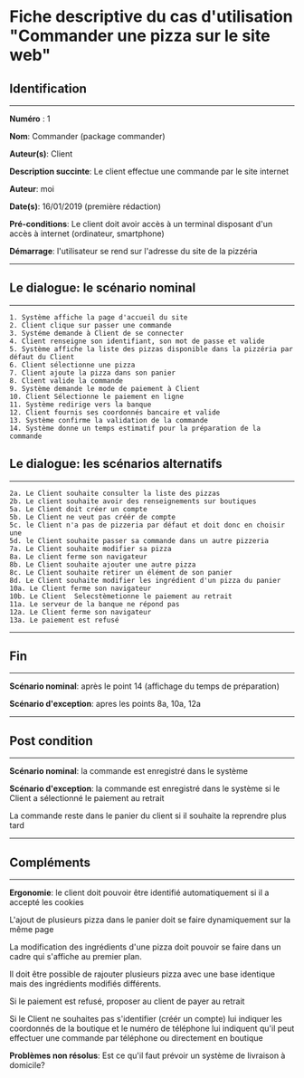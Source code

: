 # Fiche descriptive du cas d'utilisation "Commander une pizza sur le site web"

## Identification
----

**Numéro** : 1

**Nom**: Commander (package commander)

**Auteur(s)**: Client

**Description succinte**: Le client effectue une commande par le site internet

**Auteur**: moi

**Date(s)**: 16/01/2019 (première rédaction)

**Pré-conditions**: Le client doit avoir accès à un terminal disposant d'un accès à internet (ordinateur, smartphone)

**Démarrage**: l'utilisateur se rend sur l'adresse du site de la pizzéria

----
## Le dialogue: le scénario nominal
----

    1. Système affiche la page d'accueil du site
    2. Client clique sur passer une commande
    3. Systéme demande à Client de se connecter
    4. Client renseigne son identifiant, son mot de passe et valide
    5. Système affiche la liste des pizzas disponible dans la pizzéria par défaut du Client
    6. Client sélectionne une pizza
    7. Client ajoute la pizza dans son panier
    8. Client valide la commande
    9. Système demande le mode de paiement à Client
    10. Client Sélectionne le paiement en ligne
    11. Système redirige vers la banque
    12. Client fournis ses coordonnés bancaire et valide
    13. Système confirme la validation de la commande
    14. Système donne un temps estimatif pour la préparation de la commande

## Le dialogue: les scénarios alternatifs
----
    2a. Le Client souhaite consulter la liste des pizzas
    2b. Le client souhaite avoir des renseignements sur boutiques
    5a. Le Client doit créer un compte
    5b. Le Client ne veut pas créér de compte
    5c. le Client n'a pas de pizzeria par défaut et doit donc en choisir une
    5d. le Client souhaite passer sa commande dans un autre pizzeria
    7a. Le Client souhaite modifier sa pizza
    8a. Le client ferme son navigateur
    8b. Le Client souhaite ajouter une autre pizza
    8c. Le Client souhaite retirer un élément de son panier
    8d. Le Client souhaite modifier les ingrédient d'un pizza du panier
    10a. Le Client ferme son navigateur
    10b. Le Client  Selecstèmetionne le paiement au retrait
    11a. Le serveur de la banque ne répond pas
    12a. Le Client ferme son navigateur
    13a. Le paiement est refusé

----
## Fin
----
**Scénario nominal**: après le point 14 (affichage du temps de préparation)

**Scénario d'exception**: apres les points 8a, 10a, 12a

----
## Post condition
----
**Scénario nominal**: la commande est enregistré dans le système

**Scénario d'exception**: la commande est enregistré dans le système si le Client a sélectionné le paiement au retrait

La commande reste dans le panier du client si il souhaite la reprendre plus tard

----
## Compléments
----

**Ergonomie**: le client doit pouvoir être identifié automatiquement si il a accepté les cookies

L'ajout de plusieurs pizza dans le panier doit se faire dynamiquement sur la même page

La modification des ingrédients d'une pizza doit pouvoir se faire dans un cadre qui s'affiche au premier plan.

Il doit être possible de rajouter plusieurs pizza avec une base identique mais des ingrédients modifiés différents.

Si le paiement est refusé, proposer au client de payer au retrait

Si le Client ne souhaites pas s'identifier (créér un compte) lui indiquer les coordonnés de la boutique et le numéro de téléphone lui indiquent qu'il peut effectuer une commande par téléphone ou directement en boutique

**Problèmes non résolus**: Est ce qu'il faut prévoir un système de livraison à domicile?


